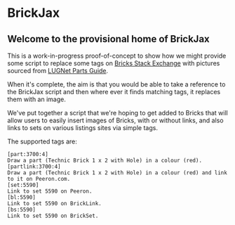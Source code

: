 # BrickJax
## Welcome to the provisional home of BrickJax

This is a work-in-progress proof-of-concept to show how we might provide some script to replace some tags on [Bricks Stack Exchange](http://bricks.stackexchange.com) with pictures sourced from [LUGNet Parts Guide](http://guide.lugnet.com/partsref/).

When it's complete, the aim is that you would be able to take a reference to the BrickJax script and then where ever it finds matching tags, it replaces them with an image.

We've put together a script that we're hoping to get added to Bricks that will allow users to easily insert images of Bricks, with or without links, and also links to sets on various listings sites via simple tags.

The supported tags are:

    [part:3700:4]
    Draw a part (Technic Brick 1 x 2 with Hole) in a colour (red).
    [partlink:3700:4]
    Draw a part (Technic Brick 1 x 2 with Hole) in a colour (red) and link to it on Peeron.com.
    [set:5590]
    Link to set 5590 on Peeron.
    [bl:5590]
    Link to set 5590 on BrickLink.
    [bs:5590]
    Link to set 5590 on BrickSet.

